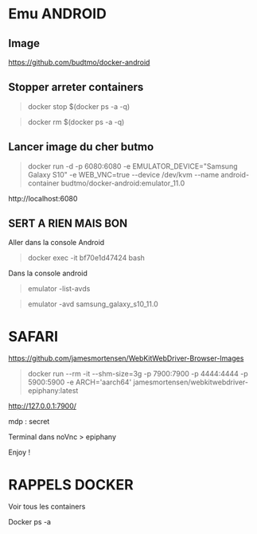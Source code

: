 # Emu ANDROID

## Image

https://github.com/budtmo/docker-android

## Stopper arreter containers

> docker stop $(docker ps -a -q)

> docker rm $(docker ps -a -q)

## Lancer image du cher butmo

> docker run -d -p 6080:6080 -e EMULATOR_DEVICE="Samsung Galaxy S10" -e WEB_VNC=true --device /dev/kvm --name android-container budtmo/docker-android:emulator_11.0

http://localhost:6080

## SERT A RIEN MAIS BON

Aller dans la console Android 

> docker exec -it bf70e1d47424 bash

Dans la console android

> emulator -list-avds

> emulator -avd samsung_galaxy_s10_11.0

# SAFARI

https://github.com/jamesmortensen/WebKitWebDriver-Browser-Images

> docker run --rm -it --shm-size=3g -p 7900:7900 -p 4444:4444 -p 5900:5900 -e ARCH='aarch64' jamesmortensen/webkitwebdriver-epiphany:latest

http://127.0.0.1:7900/

mdp : secret

Terminal dans noVnc > epiphany

Enjoy !

# RAPPELS DOCKER

Voir tous les containers

Docker ps -a
